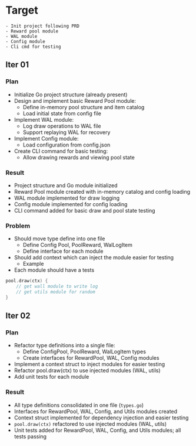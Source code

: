 <!-- Read _ai/doc/*.md first -->

# Target 
    - Init project following PRD
    - Reward pool module 
    - WAL module 
    - Config module 
    - Cli cmd for testing

## Iter 01
### Plan
  - Initialize Go project structure (already present)
  - Design and implement basic Reward Pool module:
    - Define in-memory pool structure and item catalog
    - Load initial state from config file
  - Implement WAL module:
    - Log draw operations to WAL file
    - Support replaying WAL for recovery
  - Implement Config module:
    - Load configuration from config.json
  - Create CLI command for basic testing:
    - Allow drawing rewards and viewing pool state
### Result
  - Project structure and Go module initialized
  - Reward Pool module created with in-memory catalog and config loading
  - WAL module implemented for draw logging
  - Config module implemented for config loading
  - CLI command added for basic draw and pool state testing
### Problem
  - Should move type define into one file
    - Define Config Pool, PoolReward, WalLogItem
    - Define interface for each module
  - Should add context which can inject the module easier for testing
    - Example 
  - Each module should have a tests

```go
pool.draw(ctx) {
    // get wall module to write log 
    // get utils module for random 
}
```

## Iter 02
### Plan
  - Refactor type definitions into a single file:
    - Define ConfigPool, PoolReward, WalLogItem types
    - Create interfaces for RewardPool, WAL, Config modules
  - Implement a context struct to inject modules for easier testing
  - Refactor pool.draw(ctx) to use injected modules (WAL, utils)
  - Add unit tests for each module
### Result
  - All type definitions consolidated in one file (`types.go`)
  - Interfaces for RewardPool, WAL, Config, and Utils modules created
  - Context struct implemented for dependency injection and easier testing
  - `pool.draw(ctx)` refactored to use injected modules (WAL, utils)
  - Unit tests added for RewardPool, WAL, Config, and Utils modules; all tests passing